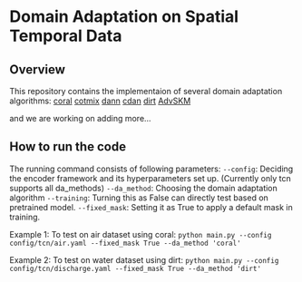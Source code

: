 # Domain Adaptation on Spatial Temporal Data

## Overview

This repository contains the implementaion of several domain adaptation algorithms:
[coral](https://arxiv.org/abs/1607.01719)
[cotmix](https://arxiv.org/abs/2212.01555)
[dann](https://arxiv.org/abs/1505.07818)
[cdan](https://arxiv.org/abs/1705.10667)
[dirt](https://arxiv.org/abs/1802.08735)
[AdvSKM](https://www.ijcai.org/proceedings/2021/0378.pdf)

and we are working on adding more...

## How to run the code
The running command consists of following parameters:
```--config```: Deciding the encoder framework and its hyperparameters set up. (Currently only tcn supports all da_methods)
```--da_method```: Choosing the domain adaptation algorithm
```--training```: Turning this as False can directly test based on pretrained model.
```--fixed_mask```: Setting it as True to apply a default mask in training.

Example 1: To test on air dataset using coral:
```python main.py --config config/tcn/air.yaml --fixed_mask True --da_method 'coral'```

Example 2: To test on water dataset using dirt:
```python main.py --config config/tcn/discharge.yaml --fixed_mask True --da_method 'dirt'```
